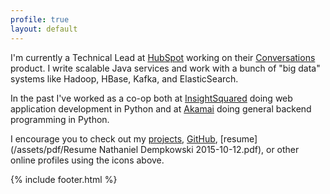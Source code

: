 ```yaml
---
profile: true
layout: default
---
```

I'm currently a Technical Lead at [HubSpot](https://www.hubspot.com) working on their [Conversations](https://www.hubspot.com/products/crm/conversations) product. I write scalable Java services and work with a bunch of "big data" systems like Hadoop, HBase, Kafka, and ElasticSearch.

In the past I've worked as a co-op both at [InsightSquared](http://www.insightsquared.com) doing web application development in Python and at [Akamai](https://www.akamai.com) doing general backend programming in Python.

I encourage you to check out my [projects](/projects/), [GitHub](https://github.com/natdempk), [resume](/assets/pdf/Resume Nathaniel Dempkowski 2015-10-12.pdf), or other online profiles using the icons above.

{% include footer.html %}
